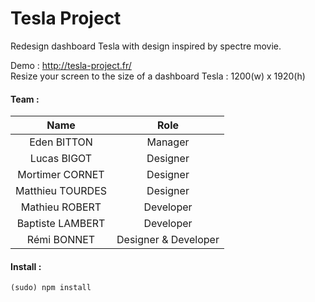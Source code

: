 # Tesla Project
	
Redesign dashboard Tesla with design inspired by spectre movie.
	
Demo : http://tesla-project.fr/  
Resize your screen to the size of a dashboard Tesla : 1200(w) x 1920(h)


#### Team :
	
| Name  |  Role|
| :-------------: |:-------------:|
| Eden BITTON  | Manager |
| Lucas BIGOT  | Designer |
| Mortimer CORNET  | Designer |
| Matthieu TOURDES  | Designer  |
| Mathieu ROBERT  | Developer  |
| Baptiste LAMBERT  | Developer  |
| Rémi BONNET  | Designer & Developer  |


#### Install :
	(sudo) npm install
